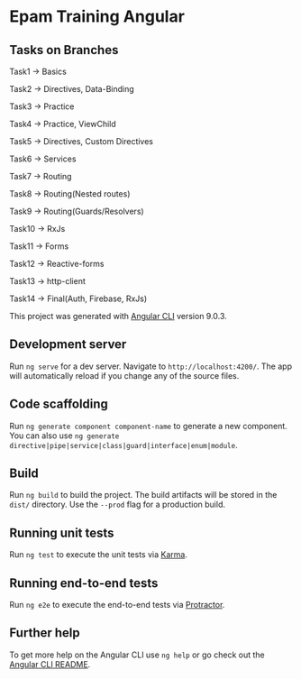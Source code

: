 # Epam Training Angular
## Tasks on Branches

Task1 -> Basics

Task2 -> Directives, Data-Binding

Task3 -> Practice

Task4 -> Practice, ViewChild

Task5 -> Directives, Custom Directives

Task6 -> Services

Task7 -> Routing

Task8 -> Routing(Nested routes)

Task9 -> Routing(Guards/Resolvers)

Task10 -> RxJs

Task11 -> Forms

Task12 -> Reactive-forms

Task13 -> http-client

Task14 -> Final(Auth, Firebase, RxJs)


This project was generated with [Angular CLI](https://github.com/angular/angular-cli) version 9.0.3.

## Development server

Run `ng serve` for a dev server. Navigate to `http://localhost:4200/`. The app will automatically reload if you change any of the source files.

## Code scaffolding

Run `ng generate component component-name` to generate a new component. You can also use `ng generate directive|pipe|service|class|guard|interface|enum|module`.

## Build

Run `ng build` to build the project. The build artifacts will be stored in the `dist/` directory. Use the `--prod` flag for a production build.

## Running unit tests

Run `ng test` to execute the unit tests via [Karma](https://karma-runner.github.io).

## Running end-to-end tests

Run `ng e2e` to execute the end-to-end tests via [Protractor](http://www.protractortest.org/).

## Further help

To get more help on the Angular CLI use `ng help` or go check out the [Angular CLI README](https://github.com/angular/angular-cli/blob/master/README.md).
